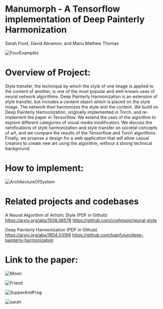# Manumorph - A Tensorflow implementation of Deep Painterly Harmonization
Sarah Frost, David Abramov, and Manu Mathew Thomas 


![FourExamples](https://github.com/sarahmfrost/manumorph/blob/master/figures/4examples.png)
      

# Overview of Project:
Style transfer, the technique by which the style of one image is applied to the content of another, is one of the most popular and well-known uses of neural network algorithms. Deep Painterly Harmonization is an extension of style transfer, but includes a content object which is placed on the style image. The network then harmonizes the style and the content. We build on Deep Painterly Harmonization, originally implemented in Torch, and re-implement the paper in Tensorflow. We extend the uses of the algorithm to explore different categories of visual media modification. We discuss the ramifications of style harmonization and style transfer on societal concepts of art, and we compare the results of the Tensorflow and Torch algorithms. Finally, we propose a design for a web application that will allow casual creators to create new art using the algorithm, without a strong technical background. 


# How to implement:
![ArchitectureOfSystem](https://github.com/sarahmfrost/manumorph/blob/master/figures/architecture.png)


# Related projects and codebases 

A Neural Algorithm of Artistic Style (PDF in Github)
https://arxiv.org/abs/1508.06576 
https://github.com/jcjohnson/neural-style


Deep Painterly Harmonization (PDF in Github)
https://arxiv.org/abs/1804.03189
https://github.com/luanfujun/deep-painterly-harmonization

# Link to the paper:

![Moon](https://github.com/sarahmfrost/manumorph/blob/master/figures/moon.png)


![Friend](https://github.com/sarahmfrost/manumorph/blob/master/figures/friend.png)


![SupperAndFrog](https://github.com/sarahmfrost/manumorph/blob/master/figures/supper%2Bfrog.png)

![sarah](https://github.com/sarahmfrost/manumorph/blob/master/figures/sarahpainting.png)
